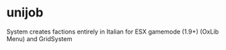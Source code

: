 # unijob
System creates factions entirely in Italian for ESX gamemode (1.9+) (OxLib Menu) and GridSystem
